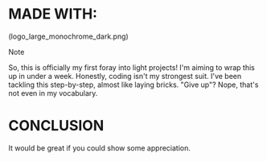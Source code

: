 # MADE WITH:
(logo_large_monochrome_dark.png)

> [!NOTE]
> So, this is officially my first foray into light projects! I'm aiming to wrap this up in under a week. Honestly, coding isn't my strongest suit. I've been tackling this step-by-step, almost like laying bricks. "Give up"? Nope, that's not even in my vocabulary.

# CONCLUSION
It would be great if you could show some appreciation. 

